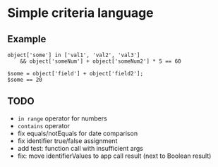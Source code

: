 # Simple criteria language

## Example
```
object['some'] in ['val1', 'val2', 'val3']
    && object['someNum'] + object['someNum2'] * 5 == 60
```

```
$some = object['field'] + object['field2'];
$some == 20
```

## TODO
- `in range` operator for numbers
- `contains` operator
- fix equals/notEquals for date comparison
- fix identifier true/false assignment
- add test: function call with insufficient args
- fix: move identifierValues to app call result (next to Boolean result)